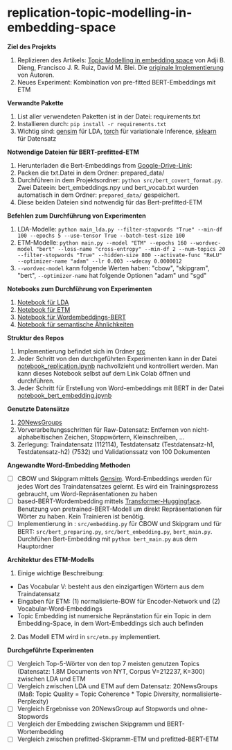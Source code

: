 # replication-topic-modelling-in-embedding-space

**Ziel des Projekts**
1. Replizieren des Artikels: [Topic Modelling in embedding space](https://arxiv.org/abs/1907.04907) von Adji B. Dieng, Francisco J. R. Ruiz, David M. Blei. Die [originale Implementierung](https://github.com/adjidieng/ETM) von Autoren. 
2. Neues Experiment: Kombination von pre-fitted BERT-Embeddings mit ETM

**Verwandte Pakette**
1. List aller verwendeten Paketten ist in der Datei: requirements.txt
2. Installieren durch: `pip install -r requirements.txt`
3. Wichtig sind: [gensim](https://radimrehurek.com/gensim/) für LDA, [torch](https://pytorch.org/docs/stable/torch.html) für variationale Inference, [sklearn](https://scikit-learn.org/stable/) für Datensatz

**Notwendige Dateien für BERT-prefitted-ETM**
1. Herunterladen die Bert-Embeddings from [Google-Drive-Link](https://drive.google.com/file/d/1aLLQCDFncdaedOS4pnB0-T6y0T7dHIck/view?usp=sharing): 
2. Packen die txt.Datei in dem Ordner: prepared_data/
3. Durchführen in dem Projektsordner: `python src/bert_covert_format.py`. Zwei Dateein: bert_embeddings.npy und bert_vocab.txt wurden automatisch in dem Ordner: `prepared_data/` gespeichert. 
4. Diese beiden Dateien sind notwendig für das Bert-prefitted-ETM

**Befehlen zum Durchführung von Experimenten**
1. LDA-Modelle: `python main_lda.py --filter-stopwords "True" --min-df 100 --epochs 5 --use-tensor True --batch-test-size 100` 
2. ETM-Modelle: `python main.py --model "ETM" --epochs 160 --wordvec-model "bert" --loss-name "cross-entropy" --min-df 2 --num-topics 20 --filter-stopwords "True" --hidden-size 800 --activate-func "ReLU" --optimizer-name "adam" --lr 0.003 --wdecay 0.0000012`
3. `--wordvec-model` kann folgende Werten haben: "cbow", "skipgram", "bert", `--optimizer-name` hat folgende Optionen "adam" und "sgd"

**Notebooks zum Durchführung von Experimenten**
1. [Notebook für LDA](https://github.com/hanhluukim/replication-topic-modelling-in-embedding-space/blob/main/notebook_topic_modelling_with_LDA.ipynb)
2. [Notebook für ETM](https://github.com/hanhluukim/replication-topic-modelling-in-embedding-space/blob/main/notebook_replication.ipynb)
3. [Notebook für Wordembeddings-BERT](https://github.com/hanhluukim/replication-topic-modelling-in-embedding-space/blob/main/notebook_bert_sentence_embeddings_to_word_embeddings.ipynb)
4. [Notebook für semantische Ähnlichkeiten](https://github.com/hanhluukim/replication-topic-modelling-in-embedding-space/blob/main/notebook_comparison_embeding_models.ipynb)

**Struktur des Repos**
1. Implementierung befindet sich im Ordner [src](https://github.com/hanhluukim/replication-topic-modelling-in-embedding-space/tree/main/src)
2. Jeder Schritt von den durchgeführten Experimenten kann in der Datei [notebook_replication.ipynb](https://github.com/hanhluukim/replication-topic-modelling-in-embedding-space/blob/main/notebook_replication.ipynb) nachvollzieht und kontrolliert werden. Man kann dieses Notebook selbst auf dem Link Colab öffnen und durchführen. 
3. Jeder Schritt für Erstellung von Word-embeddings mit BERT in der Datei [notebook_bert_embedding.jpynb](https://github.com/hanhluukim/replication-topic-modelling-in-embedding-space/blob/main/notebook_bert_sentence_embeddings_to_word_embeddings.ipynb)

**Genutzte Datensätze**
1. [20NewsGroups]()
2. Vorverarbeitungsschritten für Raw-Datensatz: Entfernen von nicht-alphabeltischen Zeichen, Stoppwörtern, Kleinschreiben, ...
3. Zerlegung: Traindatensatz (112114), Testdatensatz (Testdatensatz-h1, Testdatensatz-h2) (7532) und Validationssatz von 100 Dokumenten

**Angewandte Word-Embedding Methoden**
- [ ] CBOW und Skipgram mittels [Gensim](https://radimrehurek.com/gensim/). Word-Embeddings werden für jedes Wort des Traindatensatzes gelernt. Es wird ein Trainingsprozess gebraucht, um Word-Repräsentationen zu haben
- [ ] based-BERT-Wordembedding mittels [Transformer-Huggingface](https://huggingface.co/docs/transformers/installation). Benutzung von pretrained-BERT-Modell um direkt Repräsentationen für Wörter zu haben. Kein Trainieren ist benötig. 
- [ ] Implementierung in : `src/embedding.py` für CBOW und Skipgram und für BERT: `src/bert_preparing.py`, `src/bert_embedding.py`, `bert_main.py`. Durchfühen Bert-Embedding mit `python bert_main.py` aus dem Hauptordner

**Architektur des ETM-Modells**
1. Einige wichtige Beschreibung:

- Das Vocabular V: besteht aus den einzigartigen Wörtern aus dem Traindatensatz
- Eingaben für ETM: (1) normalisierte-BOW für Encoder-Network und (2) Vocabular-Word-Embeddings
- Topic Embedding ist numersiche Repränstation für ein Topic in dem Embedding-Space, in dem Wort-Embeddings sich auch befinden

2. Das Modell ETM wird in `src/etm.py` implementiert.

**Durchgeführte Experimenten**

- [ ] Vergleich Top-5-Wörter von den top 7 meisten genutzen Topics (Datensatz: 1.8M Documents von NYT, Corpus V=212237, K=300) zwischen LDA und ETM
- [ ] Vergleich zwischen LDA und ETM auf dem Datensatz: 20NewsGroups (Maß: Topic Quality = Topic Coherence * Topic Diversity, normalisierte-Perplexity)
- [ ] Vergleich Ergebnisse von 20NewsGroup auf Stopwords und ohne-Stopwords
- [ ] Vergleich der Embedding zwischen Skipgramm und BERT-Wortembedding
- [ ] Vergleich zwischen prefitted-Skipramm-ETM und prefitted-BERT-ETM
